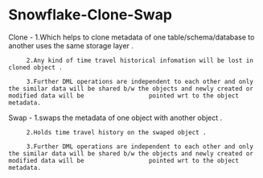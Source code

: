 # Snowflake-Clone-Swap

Clone  - 1.Which helps to clone metadata of one table/schema/database to another uses the same storage layer .

         2.Any kind of time travel historical infomation will be lost in cloned object .

         3.Further DML operations are independent to each other and only the similar data will be shared b/w the objects and newly created or modified data will be                  pointed wrt to the object metadata.
         
Swap   - 1.swaps the metadata of one object with another object . 
         
         2.Holds time travel history on the swaped object .
         
         3.Further DML operations are independent to each other and only the similar data will be shared b/w the objects and newly created or modified data will be                  pointed wrt to the object metadata.
         
